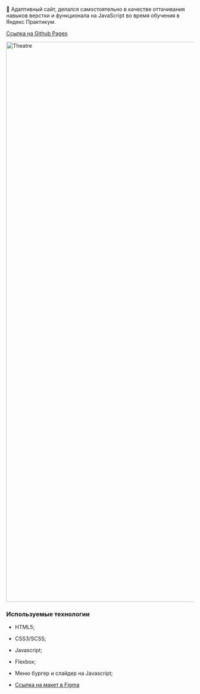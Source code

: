 🎡 Адаптивный сайт, делался самостоятельно в качестве оттачивания навыков верстки и функционала на JavaScript во время обучения в Яндекс Практикум.

[Ссылка на Github Pages](https://mikhailyandex.github.io/theatre/)

<img width="1503" alt="Theatre" src="https://user-images.githubusercontent.com/114576286/220308586-19499990-87c8-4543-8ce1-0c182efd2f22.png">

### Используемые технологии
* HTML5;
* CSS3/SCSS;
* Javascript;
* Flexbox;
* Меню бургер и слайдер на Javascript;

* [Ссылка на макет в Figma](https://www.figma.com/file/tDXKBS668DUhbK0DOVg6dv/Templates-%2315.-More-on-Figma.info?node-id=0%3A1&t=M2cpEApTJcIeWeMn-0)
